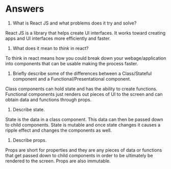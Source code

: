 # Answers

1.  What is React JS and what problems does it try and solve?


React JS is a library that helps create UI interfaces.  It works toward creating apps and UI interfaces more efficiently and faster.


1.  What does it mean to _think_ in react?


To think in react means how you could break down your webage/application into components that can be usable making the process faster.


1.  Briefly describe some of the differences between a Class/Stateful component and a Functional/Presentational component.


Class components can hold state and has the ability to create functions. Functional components just renders out pieces of UI to the screen and can obtain data and functions through props.


1.  Describe state.


State is the data in a class component. This data can then be passed down to child components. State is mutable and once state changes it causes a ripple effect and changes the components as well.


1.  Describe props.


Props are short for properties and they are any pieces of data or functions that get passed down to child components in order to be ultimately be rendered to the screen. Props are also immutable.
